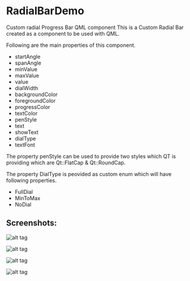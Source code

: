# RadialBarDemo

Custom radial Progress Bar QML component
This is a Custom Radial Bar created as a component to be used with QML.

Following are the main properties of this component.

* startAngle
*	spanAngle	
*	minValue	
*	maxValue
*	value
*	dialWidth
*	backgroundColor
*	foregroundColor
*	progressColor
*	textColor
*	penStyle
*	text
*	showText
*	dialType
*	textFont

The property penStyle can be used to provide two styles which QT is providing which are Qt::FlatCap & Qt::RoundCap.

The property DialType is peovided as custom enum which will have following properties.

* FullDial
* MinToMax
* NoDial

## Screenshots:

![alt tag](https://cloud.githubusercontent.com/assets/4667704/24536488/60bd8b32-15f8-11e7-81a7-997fb6fd119b.png)

![alt tag](https://cloud.githubusercontent.com/assets/4667704/24536491/60bf46f2-15f8-11e7-8390-dbc29d35ba7b.png)

![alt tag](https://cloud.githubusercontent.com/assets/4667704/24536487/60bcc1ca-15f8-11e7-9a1e-d147eb5d716d.png)

![alt tag](https://cloud.githubusercontent.com/assets/4667704/24536490/60bf1bd2-15f8-11e7-892f-e33ad83344ed.png)



